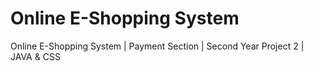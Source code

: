 # Online E-Shopping System 
Online E-Shopping System | Payment Section | Second Year Project 2 | JAVA & CSS
